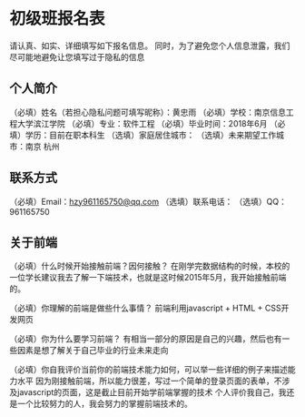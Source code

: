 # 初级班报名表

请认真、如实、详细填写如下报名信息。
同时，为了避免您个人信息泄露，我们尽可能地避免让您填写过于隐私的信息

## 个人简介

（必填）姓名（若担心隐私问题可填写昵称）：黄忠雨
（必填）学校：南京信息工程大学滨江学院
（必填）专业：软件工程
（必填）毕业时间：2018年6月
（必填）学历：目前在职本科生
（选填）家庭居住城市：
（选填）未来期望工作城市：南京 杭州

## 联系方式

（必填）Email：hzy961165750@qq.com
（选填）联系电话：
（选填）QQ：961165750

## 关于前端

（必填）什么时候开始接触前端？因何接触？
        在刚学完数据结构的时候，本校的一位学长建议我去了解一下端技术，也就是这时候2015年5月，我开始接触前端的。

（必填）你理解的前端是做些什么事情？
        前端利用javascript + HTML + CSS开发网页
        
（必填）你为什么要学习前端？
        有相当一部分的原因是自己的兴趣，然后也有一些因素是想了解关于自己毕业的行业未来走向
        
（必填）你自我评价当前你的前端技术能力如何，可以举一些详细的例子来描述能力水平
        因为刚接触前端，所以能力很差，写过一个简单的登录页面的表单，不涉及javascript的页面，这是截止目前开始学前端掌握的技术
        个人评价我自己，我还是一个比较努力的人，我会努力的掌握前端技术的。
